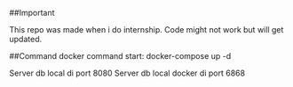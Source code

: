 ##Important

This repo was made when i do internship. Code might not work but will get updated.


##Command
docker command start: docker-compose up -d

Server db local di port 8080
Server db local docker di port 6868
